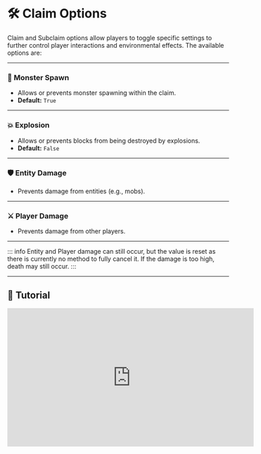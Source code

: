 # 🛠️ Claim Options

Claim and Subclaim options allow players to toggle specific settings to further control player interactions and environmental effects. The available options are:

---

### 👾 Monster Spawn

* Allows or prevents monster spawning within the claim.
* **Default:** `True`

---

### 💥 Explosion

* Allows or prevents blocks from being destroyed by explosions.
* **Default:** `False`

---

### 🛡️ Entity Damage

* Prevents damage from entities (e.g., mobs).

---

### ⚔️ Player Damage

* Prevents damage from other players.

---

::: info
Entity and Player damage can still occur, but the value is reset as there is currently no method to fully cancel it. If the damage is too high, death may still occur.
:::

---

## 🎥 Tutorial

<iframe width="560" height="315" src="https://www.youtube.com/embed/bCRWqv-WTo0?si=guWJc7PsdlaWYhyj&amp;start=626" title="Claim Options Tutorial" frameborder="0" allow="accelerometer; autoplay; clipboard-write; encrypted-media; gyroscope; picture-in-picture; web-share" referrerpolicy="strict-origin-when-cross-origin" allowfullscreen></iframe>
